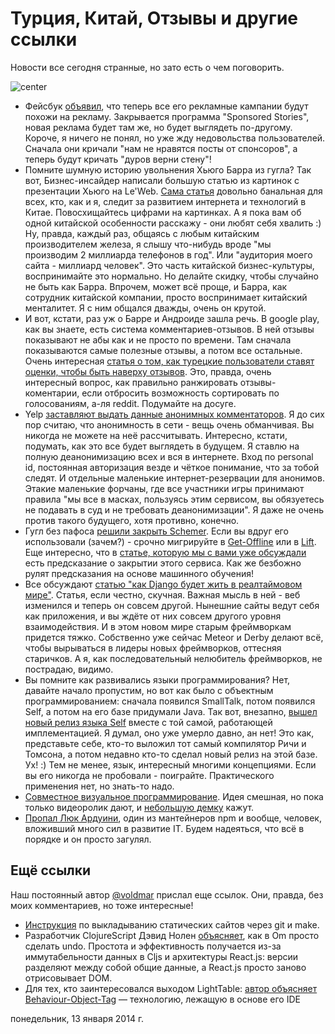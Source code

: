 # Турция, Китай, Отзывы и другие ссылки

Новости все сегодня странные, но зато есть о чем поговорить.

![center](http://pozdravka.com/_ph/14/886659577.gif)

* Фейсбук [объявил](https://www.facebook.com/notes/facebook-and-privacy/an-update-to-facebook-a%20ds/643198592396693), что теперь все его рекламные кампании будут похожи на рекламу. Закрывается программа "Sponsored Stories", новая реклама будет там же, но будет выглядеть по-другому. Короче, я ничего не понял, но уже жду недовольства пользователей. Сначала они кричали "нам не нравятся посты от спонсоров", а теперь будут кричать "дуров верни стену"!
* Помните шумную историю увольнения Хьюго Барра из гугла? Так вот, Бизнес-инсайдер написали большую статью из картинок с презентации Хьюго на Le'Web. [Сама статья](http://www.businessinsider.com/what-the-chinese-tech-industry-is-like-2014-1) довольно банальная для всех, кто, как и я, следит за развитием интернета и технологий в Китае. Повосхищайтесь цифрами на картинках. А я пока вам об одной китайской особенности расскажу - они любят себя хвалить :) Ну, правда, каждый раз, общаясь с любым китайским производителем железа, я слышу что-нибудь вроде "мы производим 2 миллиарда телефонов в год". Или "аудитория моего сайта - миллиард человек". Это часть китайской бизнес-культуры, воспринимайте это нормально. Но делайте скидку, чтобы случайно не быть как Барра. Впрочем, может всё проще, и Барра, как сотрудник китайской компании, просто воспринимает китайский менталитет. Я с ним общался дважды, очень он крутой.
* И вот, кстати, раз уж о Барре и Андроиде зашла речь. В google play, как вы знаете, есть система комментариев-отзывов. В ней отзывы показывают не абы как и не просто по времени. Там сначала показываются самые полезные отзывы, а потом все остальные. Очень интересная [статья о том, как турецкие пользователи ставят оценки, чтобы быть наверху отзывов](http://blog.appwared.com/awful-app-review-trend-among-turkish-users-this-is-why-your-app-gets-so-many-one-star-reviews/). Это, правда, очень интересный вопрос, как правильно ранжировать отзывы-коментарии, если отбросить возможность сортировать по голосованиям, а-ля reddit. Подумайте на досуге.
* Yelp [заставляют выдать данные анонимных комментаторов](http://www.theatlantic.com/technology/archive/2014/01/court-rules-that-yelp-must-unmask-the-identities-of-seven-anonymous-reviewers/282959/). Я до сих пор считаю, что анонимность в сети - вещь очень обманчивая. Вы никогда не можете на неё рассчитывать. Интересно, кстати, подумать, как это все будет выглядеть в будущем. Я ставлю на полную деанонимизацию всех и вся в интернете. Вход по personal id, постоянная авторизация везде и чёткое понимание, что за тобой следят. И отдельные маленькие интернет-резервации для анонимов. Этакие маленькие форчаны, где все участники игры принимают правила "мы все в масках, пользуясь этим сервисом, вы обязуетесь не подавать в суд и не требовать деанонимизации". Я даже не очень против такого будущего, хотя противно, конечно.
* Гугл без пафоса [решили закрыть Schemer](https://www.schemer.com/home?lo=1). Если вы вдруг его использовали (зачем?) - срочно мигрируйте в [Get-Offline](https://www.get-offline.com/) или в [Lift](https://lift.do/). Еще интересно, что в [статье, которую мы с вами уже обсуждали](http://www.gwern.net/Google%20shutdowns#predictions) есть предсказание о закрытии этого сервиса. Как же безбожно рулят предсказания на основе машинного обучения!
* Все обсуждают [статью "как Django будет жить в реалтаймовом мире"](http://arunrocks.com/real-time-applications-and-will-django-adapt-to-it/). Статья, если честно, скучная. Важная мысль в ней - веб изменился и теперь он совсем другой. Нынешние сайты ведут себя как приложения, и вы ждёте от них совсем другого уровня взаимодействия. И в этом новом мире старым фреймворкам придется тяжко. Собственно уже сейчас Meteor и Derby делают всё, чтобы вырываться в лидеры новых фреймворков, оттесняя старичков. А я, как последовательный нелюбитель фреймворков, не пострадаю, видимо.
* Вы помните как развивались языки программирования? Нет, давайте начало пропустим, но вот как было с объектным программированием: сначала появился SmallTalk, потом появился Self, а потом на его базе придумали Java. Так вот, внезапно, [вышел новый релиз языка Self](http://blog.selflanguage.org/2014/01/12/self-mallard-4-5-0-released/) вместе с той самой, работающей имплементацией. Я думал, оно уже умерло давно, ан нет! Это как, представьте себе, кто-то выложил тот самый компилятор Ричи и Томсона, а потом недавно кто-то сделал новый релиз на этой базе. Ух! :) Тем не менее, язык, интересный многими концепциями. Если вы его никогда не пробовали - поиграйте. Практического применения нет, но знать-то надо.
* [Совместное визуальное программирование](http://flowhub.io/). Идея смешная, но пока только видеоролик дают, и [небольшую демку](http://flowhub.io/demo/photobooth/) кажут.
* [Пропал Люк Ардуини](http://findluk.com/), один из мантейнеров npm и вообще, человек, вложивший много сил в развитие IT. Будем надеяться, что всё в порядке и он просто загулял.

## Ещё ссылки

Наш постоянный автор [@voldmar](http://twitter.com/voldmar) прислал еще ссылок. Они, правда, без моих комментариев, но тоже интересные!

*  [Инструкция](http://nicolasgallagher.com/simple-git-deployment-strategy-for-static-sites/) по выкладыванию статических сайтов через git и make.
*  Разработчик ClojureScript Дэвид Нолен [объясняет](http://swannodette.github.io/2013/12/31/time-travel/), как в Om просто сделать undo. Простота и эффективность получается из-за иммутабельности данных в Cljs и архитектуры React.js: версии разделяют между собой общие данные, а React.js просто заново отрисовывает DOM.
* Для тех, кто заинтересовался выходом LightTable: [автор объясняет Behaviour-Object-Tag](http://www.chris-granger.com/2013/01/24/the-ide-as-data/ ) — технологию, лежащую в основе его IDE

понедельник, 13 января 2014 г.
